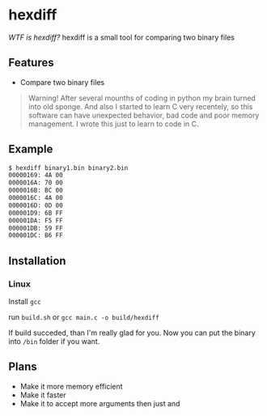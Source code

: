 # hexdiff

 _WTF is hexdiff?_
hexdiff is a small tool for comparing two binary files

## Features
- Compare two binary files

> Warning! After several mounths of coding in python my brain turned into old sponge. And also I started to learn C very recentely, so this software can have unexpected behavior, bad code and poor memory management. I wrote this just to learn to code in C.

## Example

```sh
$ hexdiff binary1.bin binary2.bin
00000169: 4A 00
0000016A: 70 00
0000016B: BC 00
0000016C: 4A 00
0000016D: 0D 00
000001D9: 6B FF
000001DA: F5 FF
000001DB: 59 FF
000001DC: B6 FF
```

## Installation

### Linux 

Install `gcc`

run `build.sh` or `gcc main.c -o build/hexdiff`

If build succeded, than I'm really glad for you. Now you can put the binary into `/bin` folder if you want.

## Plans

- Make it more memory efficient
- Make it faster
- Make it to accept more arguments then just <file1> and <file2>